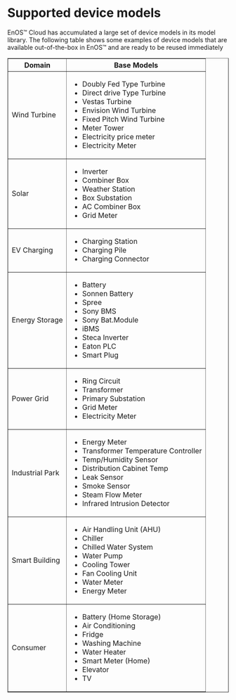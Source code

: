 # Supported device models

EnOS™ Cloud has accumulated a large set of device models in its model library. The following table shows some examples of device models that are available out-of-the-box in EnOS™ and are ready to be reused immediately

<table border="1" cellspacing="0" cellpadding="0">
  <tr>
    <th>Domain</th>
    <th>Base Models</th>
  </tr>
  <tr>
    <td>Wind Turbine</td>
    <td><ul>
      <li>Doubly Fed Type Turbine</li>
      <li>Direct drive Type Turbine</li>
      <li>Vestas Turbine</li>
      <li>Envision Wind Turbine</li>
      <li>Fixed Pitch Wind Turbine</li>
      <li>Meter Tower</li>
      <li>Electricity price meter</li>
      <li>Electricity Meter</li>
    </ul></td>
  </tr>
  <tr>
    <td>Solar</td>
    <td><ul>
      <li>Inverter</li>
      <li>Combiner Box</li>
      <li>Weather Station</li>
      <li>Box Substation</li>
      <li>AC Combiner Box</li>
      <li>Grid Meter</li>
    </ul></td>
  </tr>
  <tr>
    <td>EV Charging</td>
    <td><ul>
      <li>Charging Station</li>
      <li>Charging Pile</li>
      <li>Charging Connector</li>
    </ul></td>
  </tr>
  <tr>
    <td>Energy Storage</td>
    <td><ul>
      <li>Battery</li>
      <li>Sonnen Battery</li>
      <li>Spree</li>
      <li>Sony BMS</li>
      <li>Sony Bat.Module</li>
      <li>iBMS</li>
      <li>Steca Inverter</li>
      <li>Eaton PLC</li>
      <li>Smart Plug</li>
    </ul></td>
  </tr>
  <tr>
    <td>Power Grid</td>
    <td><ul>
      <li>Ring Circuit</li>
      <li>Transformer</li>
      <li>Primary Substation</li>
      <li>Grid Meter</li>
      <li>Electricity Meter</li>
    </ul></td>
  </tr>
  <tr>
    <td>Industrial Park</td>
    <td><ul>
      <li>Energy Meter</li>
      <li>Transformer Temperature Controller</li>
      <li>Temp/Humidity Sensor</li>
      <li>Distribution Cabinet Temp</li>
      <li>Leak Sensor</li>
      <li>Smoke Sensor</li>
      <li>Steam Flow Meter</li>
      <li>Infrared Intrusion Detector</li>
    </ul></td>
  </tr>
  <tr>
    <td>Smart Building</td>
    <td><ul>
      <li>Air Handling Unit (AHU)</li>
      <li>Chiller</li>
      <li>Chilled Water System</li>
      <li>Water Pump</li>
      <li>Cooling Tower</li>
      <li>Fan Cooling Unit</li>
      <li>Water Meter</li>
      <li>Energy Meter</li>
    </ul></td>
  </tr>
  <tr>
    <td>Consumer</td>
    <td><ul>
      <li>Battery (Home Storage)</li>
      <li>Air Conditioning</li>
      <li>Fridge</li>
      <li>Washing Machine</li>
      <li>Water Heater</li>
      <li>Smart Meter (Home)</li>
      <li>Elevator</li>
      <li>TV</li>
    </ul></td>
  </tr>
</table>
<!--Vivian: device model will soon be renamed to thing model-->

